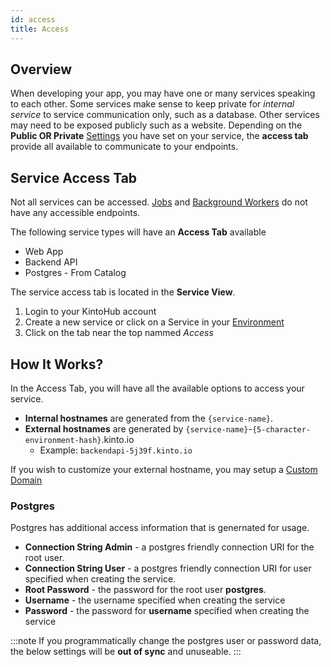 ```yaml
---
id: access
title: Access
---
```


## Overview

When developing your app, you may have one or many services speaking to each other.
Some services make sense to keep private for *internal service* to service communication only, such as a database.
Other services may need to be exposed publicly such as a website.
Depending on the **Public OR Private** [Settings](anatomy-settings.md) you have set on your service, the **access tab** provide all available to communicate to your endpoints.

## Service Access Tab

Not all services can be accessed. [Jobs](../service-types/types-job.md) and [Background Workers](../service-types/types-backend-worker.md) do not have any accessible endpoints.

The following service types will have an **Access Tab** available

* Web App
* Backend API
* Postgres - From Catalog

The service access tab is located in the **Service View**.

1. Login to your KintoHub account
2. Create a new service or click on a Service in your [Environment](anatomy-environment.md)
3. Click on the tab near the top nammed *Access*

## How It Works?

In the Access Tab, you will have all the available options to access your service.

* **Internal hostnames** are generated from the `{service-name}`.
* **External hostnames** are generated by `{service-name}`-`{5-character-environment-hash}`.kinto.io
    * Example: `backendapi-5j39f.kinto.io`

If you wish to customize your external hostname, you may setup a [Custom Domain](anatomy-domains.md)

### Postgres

Postgres has additional access information that is genernated for usage.

* **Connection String Admin** - a postgres friendly connection URI for the root user.
* **Connection String User** - a postgres friendly connection URI for user specified when creating the service.
* **Root Password** - the password for the root user **postgres**.
* **Username** - the username specified when creating the service
* **Password** - the password for **username** specified when creating the service

:::note
If you programmatically change the postgres user or password data, the below settings will be **out of sync** and unuseable.
:::

